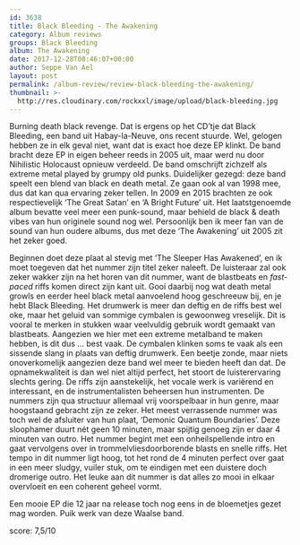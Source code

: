 ```yaml
---
id: 3638
title: Black Bleeding - The Awakening
category: Album reviews
groups: Black Bleeding
album: The Awakening
date: 2017-12-28T08:46:07+00:00
author: Seppe Van Ael
layout: post
permalink: /album-review/review-black-bleeding-the-awakening/
thumbnail: >-
  http://res.cloudinary.com/rockxxl/image/upload/black-bleeding.jpg
---
```

Burning death black revenge. Dat is ergens op het CD’tje dat Black Bleeding, een band uit Habay-la-Neuve, ons recent stuurde. Wel, gelogen hebben ze in elk geval niet, want dat is exact hoe deze EP klinkt. De band bracht deze EP in eigen beheer reeds in 2005 uit, maar werd nu door Nihilistic Holocaust opnieuw verdeeld. De band omschrijft zichzelf als extreme metal played by grumpy old punks. Duidelijker gezegd: deze band speelt een blend van black en death metal. Ze gaan ook al van 1998 mee, dus dat kan qua ervaring zeker tellen. In 2009 en 2015 brachten ze ook respectievelijk ‘The Great Satan’ en ‘A Bright Future’ uit. Het laatstgenoemde album bevatte veel meer een punk-sound, maar behield de black & death vibes van hun originele sound nog wel. Persoonlijk ben ik meer fan van de sound van hun oudere albums, dus met deze ‘The Awakening’ uit 2005 zit het zeker goed.

Beginnen doet deze plaat al stevig met ‘The Sleeper Has Awakened’, en ik moet toegeven dat het nummer zijn titel zeker naleeft. De luisteraar zal ook zeker wakker zijn na het horen van dit nummer, want de blastbeats en _fast-paced_ riffs komen direct zijn kant uit. Gooi daarbij nog wat death metal growls en eerder heel black metal aanvoelend hoog geschreeuw bij, en je hebt Black Bleeding. Het drumwerk is meer dan deftig en de riffs best wel oke, maar het geluid van sommige cymbalen is gewoonweg vreselijk. Dit is vooral te merken in stukken waar veelvuldig gebruik wordt gemaakt van blastbeats. Aangezien we hier met een extreme metalband te maken hebben, is dit dus … best vaak. De cymbalen klinken soms te vaak als een sissende slang in plaats van deftig drumwerk. Een beetje zonde, maar niets onoverkomelijk aangezien deze band wel meer te bieden heeft dan dat. De opnamekwaliteit is dan wel niet altijd perfect, het stoort de luisterervaring slechts gering. De riffs zijn aanstekelijk, het vocale werk is variërend en interessant, en de instrumentalisten beheersen hun instrumenten. De nummers zijn qua structuur allemaal vrij voorspelbaar in hun genre, maar hoogstaand gebracht zijn ze zeker. Het meest verrassende nummer was toch wel de afsluiter van hun plaat, ‘Demonic Quantum Boundaries’. Deze sloophamer duurt nét geen 10 minuten, maar spijtig genoeg zijn er daar 4 minuten van outro. Het nummer begint met een onheilspellende intro en gaat vervolgens over in trommelvliesdoorborende blasts en snelle riffs. Het tempo in dit nummer ligt hoog, tot het rond de 4 minuten perfect over gaat in een meer sludgy, vuiler stuk, om te eindigen met een duistere doch dromerige outro. Het leuke aan dit nummer is dat alles zo mooi in elkaar overvloeit en een coherent geheel vormt.

Een mooie EP die 12 jaar na release toch nog eens in de bloemetjes gezet mag worden. Puik werk van deze Waalse band.

score: 7,5/10
